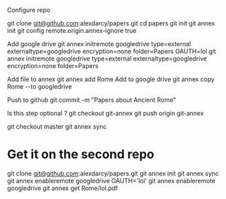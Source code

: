 Configure repo

git clone git@github.com:alexdarcy/papers.git
cd papers
git init
git annex init
git config remote.origin.annex-ignore true

Add google drive
git annex initremote googledrive type=external externaltype=googledrive encryption=none folder=Papers
OAUTH=lol git annex initremote googledrive type=external externaltype=googledrive encryption=none folder=Papers

Add file to annex
git annex add Rome
Add to google drive
git annex copy Rome --to googledrive

Push to github
git commit -m "Papers about Ancient Rome"

Is this step optional ?
git checkout git-annex
git push origin git-annex

git checkout master
git annex sync

# Get it on the second repo
git clone git@github.com:alexdarcy/papers.git
git annex init
git annex sync
git annex enableremote googledrive
OAUTH='lol' git annex enableremote googledrive
git annex get Rome/lol.pdf
